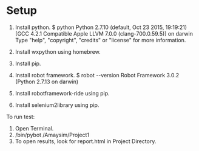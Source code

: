 # Setup
1. Install python.
  $ python
  Python 2.7.10 (default, Oct 23 2015, 19:19:21) 
  [GCC 4.2.1 Compatible Apple LLVM 7.0.0 (clang-700.0.59.5)] on darwin
  Type "help", "copyright", "credits" or "license" for more information.
  >>> 

2. Install wxpython using homebrew.
3. Install pip.
4. Install robot framework.
   $ robot --version
   Robot Framework 3.0.2 (Python 2.7.13 on darwin) 

5. Install robotframework-ride using pip.
6. Install selenium2library using pip.

To run test:
1. Open Terminal.
2. <Python directory>/bin/pybot <UserDirectory>/Amaysim/Project1
3. To open results, look for report.html in Project Directory.  

